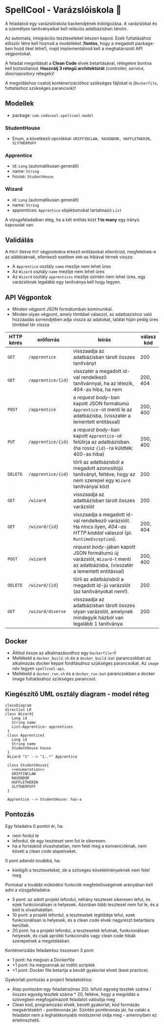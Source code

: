 # SpellCool - Varázslóiskola 🧙 

A feladatod egy varázslóiskola backendjének kidolgozása.
A varázslókat és a személyes tanítványaikat kell relációs adatbázisban tárolni.

Az automata, integrációs teszteseteket készen kapod.
Ezek futtatásához először létre kell hoznod a modelleket (**fontos**, hogy a megadott package-ben hozd őket létre!),
majd implementálnod kell a meghatározott API végpontokat.

A feladat megoldását a **Clean Code** elvek betartásával, rétegekre bontva kell biztosítanod.
**Használj 3 rétegű architektúrát** (*controller, service, dao/repository* rétegek)!

A megoldáshoz csatolj konténerizációhoz szükséges fájlokat is (`Dockerfile`, futtatáshoz szükséges parancsok)!

## Modellek

- package: `com.codecool.spellcool.model`

### StudentHouse

- Enum, a következő opciókkal: `GRIFFINCLAW, RAVENDOR, HUFFLETHERIN, SLYTHERPUFF`

### Apprentice

- id: `Long` (automatikusan generált)
- name: `String`
- house: `StudentHouse`

### Wizard

- id: `Long` (automatikusan generált)
- name: `String`
- apprentices: `Apprentice` objektumokat tartalmazó `List`

A vizsgafeladatban elég, ha a két entitás közt **1 to many** egy irányú kapcsolat van.

## Validálás

A `POST` illetve `PUT` végpontokra érkező entitásokat ellenőrizd, megfelelnek-e az alábbiaknak,
ellenkező esetben `400`-as hibával térnek vissza:

- A `Apprentice` osztály `name` mezője nem lehet üres
- Az `Wizard` osztály `name` mezője nem lehet üres
- Az `Wizard` osztály `apprentices` mezője szintén nem lehet üres, egy varázslónak legalább egy tanítványa kell hogy legyen. 

## API Végpontok
* Minden végpont JSON formátumban kommunikál.
* Minden olyan végpont, amely tömbbel válaszol, az adatbázishoz való hozzáadás sorrendjében adja vissza az adatokat,
  találat híján pedig üres tömbbel tér vissza

| HTTP kérés | erőforrás          | leírás                                                                                                                       | válasz kód |
|------------|--------------------|------------------------------------------------------------------------------------------------------------------------------|------------|
| `GET`      | `/apprentice`      | visszaadja az adatbázisban tárolt összes tanítványt                                                                          | 200        |
| `GET`      | `/apprentice/{id}` | visszatér a megadott id-val rendelkező tanítvánnyal, ha az létezik, 404-as hiba, ha nem                                      | 200, 404   |
| `POST`     | `/apprentice`      | a _request body_-ban kapott JSON formátumú `Apprentice`-ot menti le az adatbázisba, (visszatér a lementett entitással)       | 200, 400   |
| `PUT`      | `/apprentice/{id}` | a _request body_-ban kapott `Apprentice`-ot felülírja az adatbázisban. (ha rossz `{id}`-ra küldték: 400-as hiba)             | 200, 400   |
| `DELETE`   | `/apprentice/{id}` | törli az adatbázisból a megadott azonosítójú tanítványt, feltéve, hogy az nem szerepel egy `Wizard` tanítványai közt         | 200        |
| `GET`      | `/wizard`          | visszaadja az adatbázisban tárolt összes varázslót                                                                           | 200        |
| `GET`      | `/wizard/{id}`     | visszaadja a megadott id-val rendelkező varázslót. Ha nincs ilyen, _404-as HTTP kóddal_ válaszol (pl. `RuntimeException`).   | 200, 404   |
| `POST`     | `/wizard`          | _request body_-jában kapott JSON formátumú új varázslót, `Wizard`-t menti az adatbázisba, (visszatér a lementett entitással) | 200, 400   |
| `DELETE`   | `/wizard/{id}`     | törli az adatbázisból a megadott id-jú varázslót (az tanítványokat nem!).                                                    | 200        |
| `GET`      | `/wizard/diverse`  | visszaadja az adatbázisban tárolt összes olyan varázslót, amelynek mindegyik házból van legalább 1 tanítványa                | 200        |

## Docker

- Állítsd össze az alkalmazásodhoz egy `Dockerfile`-t!
- Mellékeld a `docker_build.sh` és a `docker_build.bat` parancsokban az alkalmazás docker képpé fordításához szükséges parancsokat. Az `image` név legyen `spellcool-api`.
- Mellékeld a `docker_run.sh` és a `docker_run.bat` parancsokban a docker image futtatásához szükséges parancsot.

## Kiegészítő UML osztály diagram - model réteg

 ```mermaid
 classDiagram
 direction LR
 class Wizard{
    Long id
    String name
    List~Apprentice~ apprentices
  }
  class Apprentice{
    Long id
    String name
    StudentHouse house  
  }
  Wizard "1" --> "1..*" Apprentice

  class StudentHouse{
    <<enumeration>>
    GRIFFINCLAW
    RAVENDOR
    HUFFLETHERIN
    SLYTHERPUFF
  }
  
  Apprentice --> StudentHouse: has-a
```

## Pontozás

Egy feladatra 0 pontot ér, ha:

- nem fordul le
- lefordul, de egy teszteset sem fut le sikeresen.
- ha a forráskód olvashatatlan, nem felel meg a konvencióknak, nem követi a clean code alapelveket.

0 pont adandó továbbá, ha:

- kielégíti a teszteseteket, de a szöveges követelményeknek nem felel meg

Pontokat a további működési funkciók megfelelősségének arányában kell adni a vizsgafeladatra:

- 5 pont: az adott projekt lefordul, néhány teszteset sikeresen lefut, és ezek funkcionálisan is helyesek. Azonban több
  teszteset nem fut le, és a kód is olvashatatlan.
- 10 pont: a projekt lefordul, a tesztesetek legtöbbje lefut, ezek funkcionálisan is helyesek, és a clean code elvek
  nagyrészt betartásra kerültek.
- 20 pont: ha a projekt lefordul, a tesztesetek lefutnak, funkcionálisan helyesek, és csak apróbb funkcionális vagy
  clean code hibák szerepelnek a megoldásban.

Konténerizálás feladatrész összesen 3 pont:

- 1 pont: ha megvan a Dockerfile
- +1 pont: ha megvannak az indító scriptek
- +1 pont: Docker file betartja a bevált gyakorlat elveit (best practice).

Gyakorlati pontozás a project feladatokhoz:

- Alap pontszám egy feladatra(max 20): lefutó egység tesztek száma / összes egység tesztek száma * 20, feltéve, hogy a
  megoldás a szövegben megfogalmazott feladatot valósítja meg
- Clean kód, programozási elvek, bevett gyakorlat, kód formázás megsértéséért - pontlevonás jár. Szintén pontlevonás
  jár, ha valaki a feladatot nem a leghatékonyabb módszerrel oldja meg - amennyiben ez értelmezhető.
